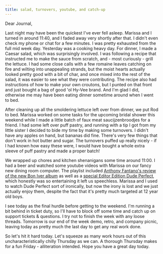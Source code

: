 ```yaml
---
title: salad, turnovers, youtube, and catch-up
---
```


Dear Journal,

Last night may have been the quickest I've ever fell asleep. Marissa and
I turned in around 11:40, and I faded away very shortly after that. I
didn't even check my phone or chat for a few minutes. I was pretty
exhausted from the full mid week day. Yesterday was a cooking heavy day.
For dinner, I made a Caesar salad, which was surprisingly involved. I
was following a recipe that instructed me to make the sauce from
scratch, and - most curiously - grill the lettuce. I had some close
calls with a few romaine leaves catching on fire and wilting into
unappealing strands, but the moist hearts actually looked pretty good
with a bit of char, and once mixed into the rest of the salad, it was
easier to see what they were contributing. The recipe also had
instructions of how to make your own croutons, but I punted on that
front and just bought a bag of good 'ol Hy-Vee brand. And I'm glad I
did, otherwise me may have been eating dinner sometime around when I
went to bed.

After cleaning up all the smoldering lettuce left over from dinner, we
put Rod to bed. Marissa worked on some tasks for the upcoming bridal
shower this weekend while I made a little batch of faux meat
saucijzenbroodjes for a friend. I had some left over puff pastry, and
running with a tip I got from my little sister I decided to bide my time
by making some turnovers. I didn't have any apples on hand, but bananas
did fine. There's very few things that don't work in hot butter and
sugar. The turnovers puffed up really nicely - if I had known how easy
these were, I would have bought a whole extra sleeve of puff pastry and
made a proper batch!

We wrapped up chores and kitchen shenanigans some time around 11:00. I
had a beer and watched some youtube videos with Marissa on our fancy new
dining room computer. The playlist included [Anthony Fantano's review of
the new Bon Iver album] as well as a [special Editor Edition Dude
Perfect], which honestly was so entertaining it left us speechless.
Marissa and I used to watch Dude Perfect sort of ironically, but now the
irony is lost and we just actually enjoy them, despite the fact that
it's pretty much targeted at 12 year old boys.

I see today as the final hurdle before getting to the weekend. I'm
running a bit behind in ticket duty, so I'll have to block off some time
and catch up on support tickets & questions. I try not to finish the
week with any loose threads. Tomorrow is our end of the week demo,
retro, and company picnic, leaving today as pretty much the last day to
get any real work done.

So let's hit it hard today. Let's squeeze as many work hours out of this
uncharacteristically chilly Thursday as we can. A thorough Thursday
makes for a fun Friday - alliteration intended. Hope you have a great
day today.

  [Anthony Fantano's review of the new Bon Iver album]: https://www.youtube.com/watch?v=8h3hJJbdJQA
  [special Editor Edition Dude Perfect]: https://www.youtube.com/watch?v=Jvy7eXMxE9Y

